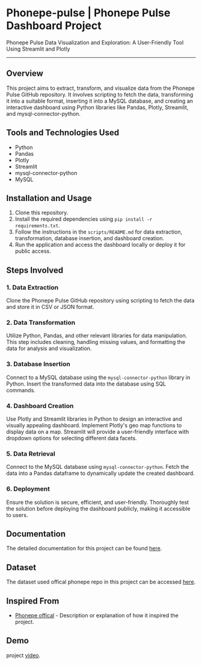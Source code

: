 
# Phonepe-pulse | Phonepe Pulse Dashboard Project

Phonepe Pulse Data Visualization and Exploration:
A User-Friendly Tool Using Streamlit and Plotly
____________________


## Overview

This project aims to extract, transform, and visualize data from the Phonepe Pulse GitHub repository. It involves scripting to fetch the data, transforming it into a suitable format, inserting it into a MySQL database, and creating an interactive dashboard using Python libraries like Pandas, Plotly, Streamlit, and mysql-connector-python.

## Tools and Technologies Used

- Python
- Pandas
- Plotly
- Streamlit
- mysql-connector-python
- MySQL


## Installation and Usage

1. Clone this repository.
2. Install the required dependencies using `pip install -r requirements.txt`.
3. Follow the instructions in the `scripts/README.md` for data extraction, transformation, database insertion, and dashboard creation.
4. Run the application and access the dashboard locally or deploy it for public access.



## Steps Involved

### 1. Data Extraction

Clone the Phonepe Pulse GitHub repository using scripting to fetch the data and store it in CSV or JSON format.

### 2. Data Transformation

Utilize Python, Pandas, and other relevant libraries for data manipulation. This step includes cleaning, handling missing values, and formatting the data for analysis and visualization.

### 3. Database Insertion

Connect to a MySQL database using the `mysql-connector-python` library in Python. Insert the transformed data into the database using SQL commands.

### 4. Dashboard Creation

Use Plotly and Streamlit libraries in Python to design an interactive and visually appealing dashboard. Implement Plotly's geo map functions to display data on a map. Streamlit will provide a user-friendly interface with dropdown options for selecting different data facets.

### 5. Data Retrieval

Connect to the MySQL database using `mysql-connector-python`. Fetch the data into a Pandas dataframe to dynamically update the created dashboard.

### 6. Deployment

Ensure the solution is secure, efficient, and user-friendly. Thoroughly test the solution before deploying the dashboard publicly, making it accessible to users.


## Documentation

The detailed documentation for this project can be found [here](https://drive.google.com/file/d/1VBRecdnRpbutknJLNZQC4f1bc1eKWdsw/view).

## Dataset

The dataset used offical phonepe repo in this project can be accessed [here](https://github.com/PhonePe/pulse.git).

## Inspired From
- [Phonepe offical](https://www.phonepe.com/pulse/explore/transaction/2022/4/) - Description or explanation of how it inspired the project.

## Demo

project [video](https://youtu.be/98KPLgtHfhA).




